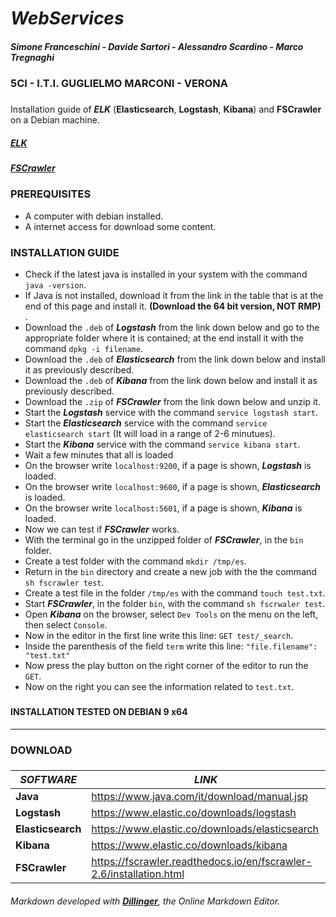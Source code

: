 # *WebServices*
##### *Simone Franceschini - Davide Sartori - Alessandro Scardino - Marco Tregnaghi*
### 5CI - I.T.I. GUGLIELMO MARCONI - VERONA
###
Installation guide of ***ELK*** (**Elasticsearch**, **Logstash**, **Kibana**) and **FSCrawler** on a Debian machine.

##### [**ELK**](https://www.elastic.co/)
##### [**FSCrawler**](https://github.com/dadoonet/fscrawler)

### **PREREQUISITES**
- A computer with debian installed.
- A internet access for download some content.

### **INSTALLATION GUIDE**
- Check if the latest java is installed in your system with the command `java -version`.
- If Java is not installed, download it from the link in the table that is at the end of this page   and install it. **(Download the 64 bit version, NOT RMP)** .
- Download the `.deb` of ***Logstash*** from the link down below and go to the appropriate folder where it is contained; at the end install it with the command `dpkg -i filename`.
- Download the `.deb` of ***Elasticsearch*** from the link down below and install it as previously described.
- Download the `.deb` of ***Kibana*** from the link down below and install it as previously described.
- Download the `.zip` of ***FSCrawler*** from the link down below and unzip it.
- Start the ***Logstash*** service with the command `service logstash start`.
- Start the ***Elasticsearch*** service with the command `service elasticsearch start` (It will load in a range of 2-6 minutues).
- Start the ***Kibana*** service with the command `service kibana start`.
- Wait a few minutes that all is loaded
- On the browser write `localhost:9200`, if a page is shown, ***Logstash*** is loaded.
- On the browser write `localhost:9600`, if a page is shown, ***Elasticsearch*** is loaded.
- On the browser write `localhost:5601`, if a page is shown, ***Kibana*** is loaded.
- Now we can test if ***FSCrawler*** works.
- With the terminal go in the unzipped folder of ***FSCrawler***, in the `bin` folder.
- Create a test folder with the command `mkdir /tmp/es`.
- Return in the `bin` directory and create a new job with the the command `sh fscrawler test`.
- Create a test file in the folder `/tmp/es` with the command `touch test.txt`.
- Start ***FSCrawler***, in the folder `bin`, with the command `sh fscrwaler test`.
- Open ***Kibana*** on the browser, select `Dev Tools` on the menu on the left, then select `Console`.
- Now in the editor in the first line write this line: `GET test/_search`.
- Inside the parenthesis of the field `term` write this line: `"file.filename": "test.txt"`
-  Now press the play button on the right corner of the editor to run the `GET`.
-  Now on the right you can see the information related to `test.txt`.

###
#### **INSTALLATION TESTED ON DEBIAN 9 x64**

---
###
### **DOWNLOAD**
###

| *SOFTWARE* | *LINK* |
| ------ | ------ |
| **Java** | https://www.java.com/it/download/manual.jsp |
| **Logstash** | https://www.elastic.co/downloads/logstash |
| **Elasticsearch** | https://www.elastic.co/downloads/elasticsearch |
| **Kibana** | https://www.elastic.co/downloads/kibana |
| **FSCrawler** |https://fscrawler.readthedocs.io/en/fscrawler-2.6/installation.html |

###### *Markdown developed with [**Dillinger**](https://dillinger.io/), the Online Markdown Editor.*

